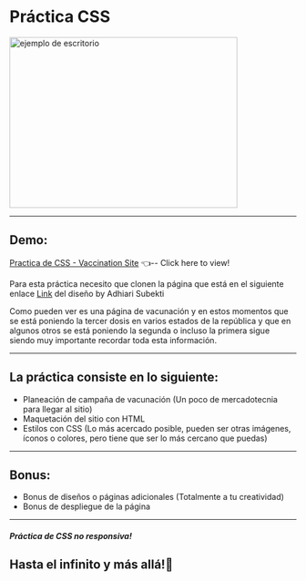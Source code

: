 <h1>Práctica CSS</h1>
<img src="https://github.com/ChaeMendoza/03-practica-css/blob/main/src/img/mobile.png?raw=true" alt="ejemplo de escritorio" width=400 height=300 >
<hr>
<h2>Demo:</h2>
<p>
    <a href="https://practica-css.web.app/">Practica de CSS - Vaccination Site</a> 👈-- Click here to view!
</p>
<p>Para esta práctica necesito que clonen la página que está en el siguiente enlace <a href="https://github.com/Launch-X-Latam/MisionFrontEnd/blob/main/03%20-%20CSS/practica/landingVacunaci%C3%B3n.png">Link</a> del diseño by Adhiari Subekti

Como pueden ver es una página de vacunación y en estos momentos que se está poniendo la tercer dosis en varios estados de la república y que en algunos otros se está poniendo la segunda o incluso la primera sigue siendo muy importante recordar toda esta información.</p>
<hr>
<h2>La práctica consiste en lo siguiente:</h2>
<ul>
    <li>Planeación de campaña de vacunación (Un poco de mercadotecnia para llegar al sitio)</li>
    <li>Maquetación del sitio con HTML</li>
    <li>Estilos con CSS (Lo más acercado posible, pueden ser otras imágenes, íconos o colores, pero tiene que ser lo más cercano que puedas)</li>
</ul>
<hr>
<h2>Bonus:</h2>
<ul>
    <li>Bonus de diseños o páginas adicionales (Totalmente a tu creatividad)</li>
    <li>Bonus de despliegue de la página</li>
</ul>
<hr>
<h5>Práctica de CSS no responsiva!</h5>
<h2>Hasta el infinito y más allá!🤩</h2>
